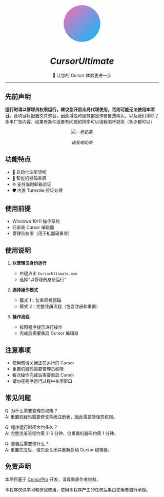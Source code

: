 <div align="center">
  <img src="cursor_ultimate.svg" alt="CursorUltimate Logo" width="128" height="128">
  <h1><i>CursorUltimate</i></h1>
  <p>🚀 让您的 Cursor 体验更进一步</p>
</div>

---
## 先前声明

**运行时请以管理员权限运行，建议您开启全局代理使用，否则可能无法使用本项目**。此项目将配置文件整合，因此域名和服务都是作者自费购买，以及我们移除了多半广告内容，如果有条件或者有问题的同学可以请我喝杯奶茶（多少都可以）

<p align="center">
    <img src="https://i.gyazo.com/db0c56a48451eb30f9ab2c58ad46fffe.png" alt="一杯奶茶" width="400"/>
</p>
<p align="center"><em>请我喝奶茶</em></p>


## 功能特点

- 🔄 自动化注册流程
- 🔑 智能机器码重置
- 🌐 支持临时邮箱验证
- 🛡️ 内置 Turnstile 验证处理

## 使用前提

- Windows 10/11 操作系统
- 已安装 Cursor 编辑器
- 管理员权限（用于机器码重置）

## 使用说明

1. **以管理员身份运行**
   - 右键点击 `CursorUltimate.exe`
   - 选择"以管理员身份运行"

2. **选择操作模式**
   - 模式 1：仅重置机器码
   - 模式 2：完整注册流程（包含注册和重置）

3. **操作流程**
   - 按照程序提示进行操作
   - 完成后需要重启 Cursor 编辑器

## 注意事项

- 使用前请关闭正在运行的 Cursor
- 重置机器码需要管理员权限
- 每次操作完成后需要重启 Cursor
- 请勿在程序运行过程中关闭窗口

## 常见问题

Q: 为什么需要管理员权限？  
A: 重置机器码需要修改系统注册表，因此需要管理员权限。

Q: 程序运行时间大约多久？  
A: 完整注册流程约需 3-5 分钟，仅重置机器码约需 1 分钟。

Q: 重置后需要做什么？  
A: 重置完成后，请完全关闭并重新启动 Cursor 编辑器。

## 免责声明

本项目基于 [CursorPro](https://github.com/chengazhen/cursor-auto-free) 开发，请尊重原作者权益。

本程序仅供学习和研究使用，使用本程序产生的任何后果由使用者自行承担。 
